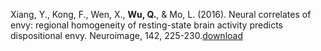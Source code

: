 Xiang, Y., Kong, F., Wen, X., <b>Wu, Q.</b>, & Mo, L. (2016). Neural correlates of envy: regional homogeneity of resting-state brain activity predicts dispositional envy. Neuroimage, 142, 225-230.[download](http://academicpages.github.io/files/paper3.pdf)
